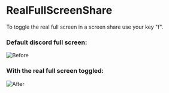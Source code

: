 # RealFullScreenShare

To toggle the real full screen in a screen share use your key "f".

### Default discord full screen:
![Before](https://lh3.googleusercontent.com/u/0/drive-viewer/AAOQEOQAdZTDaZdhBUaqZiifeA9ppt4YFOhVnfE_b0x_cy0bIJO2X-M4p4jl2SU8hRGeOe3KNr0iDgJQFjY3KMThRd2AtQ8k=w1325-h627)

### With the real full screen toggled:
![After](https://lh3.googleusercontent.com/u/0/drive-viewer/AAOQEOQBnqpMAg-8gG_0BMvAIs5vWk5h8Ug49Kz2JilzTlQi8j_eN9QcQ1QeT-H6eq_5FIFLDO4svqzCyHPIVXE-je8JQZuCUw=w1325-h627)